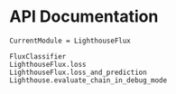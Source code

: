 # API Documentation

```@meta
CurrentModule = LighthouseFlux
```

```@docs
FluxClassifier
LighthouseFlux.loss
LighthouseFlux.loss_and_prediction
Lighthouse.evaluate_chain_in_debug_mode
```
